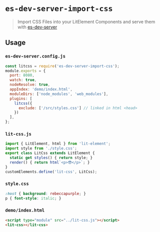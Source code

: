 # `es-dev-server-import-css`

> Import CSS Files into your LitElement Components and serve them with [es-dev-server](http://npm.im/es-dev-server)

## Usage

### `es-dev-server.config.js`
```js
const litcss = require('es-dev-server-import-css');
module.exports = {
  port: 8080,
  watch: true,
  nodeResolve: true,
  appIndex: 'demo/index.html',
  moduleDirs: ['node_modules', 'web_modules'],
  plugins: [
    litcss({
      exclude: ['/src/styles.css'] // linked in html <head>
    })
  ],
};
```

### `lit-css.js`
```js
import { LitElement, html } from 'lit-element';
import style from './style.css';
export class LitCss extends LitElement {
  static get styles() { return style; }
  render() { return html`<p>😎</p>`; }
}
customElements.define('lit-css', LitCss);
```

### `style.css`
```css
:host { background: rebeccapurple; }
p { font-style: italic; }
```

### `demo/index.html`
```html
<script type="module" src="../lit-css.js"></script>
<lit-css></lit-css>
```
